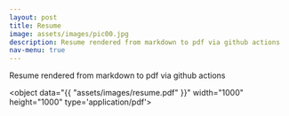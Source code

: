 ```yaml
---
layout: post
title: Resume
image: assets/images/pic00.jpg
description: Resume rendered from markdown to pdf via github actions
nav-menu: true
---
```


Resume rendered from markdown to pdf via github actions


<object data="{{ "assets/images/resume.pdf" }}" width="1000" height="1000" type='application/pdf'> </object>
